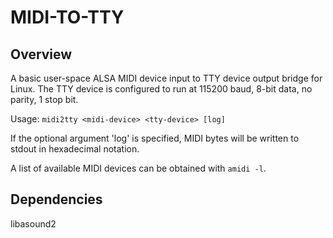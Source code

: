 # MIDI-TO-TTY

## Overview

A basic user-space ALSA MIDI device input to TTY device output bridge for Linux.
The TTY device is configured to run at 115200 baud, 8-bit data, no parity, 1 stop bit.

Usage: `midi2tty <midi-device> <tty-device> [log]`

If the optional argument 'log' is specified, MIDI bytes will be written to stdout in hexadecimal notation.


A list of available MIDI devices can be obtained with `amidi -l`.

## Dependencies

libasound2
